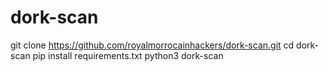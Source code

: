 # dork-scan

git clone https://github.com/royalmorrocainhackers/dork-scan.git
cd dork-scan
pip install requirements.txt
python3 dork-scan
